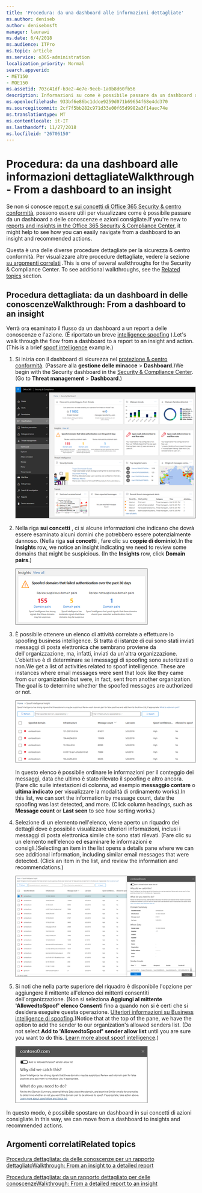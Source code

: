 ```yaml
---
title: 'Procedura: da una dashboard alle informazioni dettagliate'
ms.author: deniseb
author: denisebmsft
manager: laurawi
ms.date: 6/4/2018
ms.audience: ITPro
ms.topic: article
ms.service: o365-administration
localization_priority: Normal
search.appverid:
- MET150
- MOE150
ms.assetid: 703c41df-b3e2-4e7e-9eeb-1a0b8d60fb56
description: Informazioni su come è possibile passare da un dashboard a delle conoscenze con le azioni consigliate per la protezione &amp; centro conformità.
ms.openlocfilehash: 933bf6e86bc1ddce9259d071b69654f68e4dd370
ms.sourcegitcommit: 2cf7f5bb282c971d33e00f65d9982a3f14aec74e
ms.translationtype: MT
ms.contentlocale: it-IT
ms.lasthandoff: 11/27/2018
ms.locfileid: "26706150"
---
```

# <a name="walkthrough---from-a-dashboard-to-an-insight"></a><span data-ttu-id="2f56a-103">Procedura: da una dashboard alle informazioni dettagliate</span><span class="sxs-lookup"><span data-stu-id="2f56a-103">Walkthrough - From a dashboard to an insight</span></span>

<span data-ttu-id="2f56a-104">Se non si conosce [report e sui concetti di Office 365 Security &amp; centro conformità](reports-and-insights-in-security-and-compliance.md), possono essere utili per visualizzare come è possibile passare da un dashboard a delle conoscenze e azioni consigliate.</span><span class="sxs-lookup"><span data-stu-id="2f56a-104">If you're new to [reports and insights in the Office 365 Security &amp; Compliance Center](reports-and-insights-in-security-and-compliance.md), it might help to see how you can easily navigate from a dashboard to an insight and recommended actions.</span></span> 
  
<span data-ttu-id="2f56a-p101">Questa è una delle diverse procedure dettagliate per la sicurezza &amp; centro conformità. Per visualizzare altre procedure dettagliate, vedere la sezione [su argomenti correlati](#related-topics) .</span><span class="sxs-lookup"><span data-stu-id="2f56a-p101">This is one of several walkthroughs for the Security &amp; Compliance Center. To see additional walkthroughs, see the [Related topics](#related-topics) section.</span></span> 
  
## <a name="walkthrough-from-a-dashboard-to-an-insight"></a><span data-ttu-id="2f56a-107">Procedura dettagliata: da un dashboard in delle conoscenze</span><span class="sxs-lookup"><span data-stu-id="2f56a-107">Walkthrough: From a dashboard to an insight</span></span>

<span data-ttu-id="2f56a-p102">Verrà ora esaminato il flusso da un dashboard a un report a delle conoscenze e l'azione. (È riportato un breve [intelligence spoofing](learn-about-spoof-intelligence.md) ).</span><span class="sxs-lookup"><span data-stu-id="2f56a-p102">Let's walk through the flow from a dashboard to a report to an insight and action. (This is a brief [spoof intelligence](learn-about-spoof-intelligence.md) example.)</span></span> 
  
1. <span data-ttu-id="2f56a-p103">Si inizia con il dashboard di sicurezza nel [protezione &amp; centro conformità](https://security.microsoft.com). (Passare alla **gestione delle minacce** \> **Dashboard**.)</span><span class="sxs-lookup"><span data-stu-id="2f56a-p103">We begin with the Security dashboard in the [Security &amp; Compliance Center](https://security.microsoft.com). (Go to **Threat management** \> **Dashboard**.)</span></span>
    
    ![In sicurezza &amp; centro conformità, scegliere gestione rischio \> Dashboard](media/05a38660-eb13-4960-a266-11809c453d95.png)
  
2. <span data-ttu-id="2f56a-p104">Nella riga **sui concetti** , ci si alcune informazioni che indicano che dovrà essere esaminato alcuni domini che potrebbero essere potenzialmente dannoso. (Nella riga **sui concetti** , fare clic su **coppie di dominio**).</span><span class="sxs-lookup"><span data-stu-id="2f56a-p104">In the **Insights** row, we notice an insight indicating we need to review some domains that might be suspicious. (In the **Insights** row, click **Domain pairs**.)</span></span>
    
    ![La riga sui concetti menzioni potenziali problemi di spoofing](media/dd1d0cb3-3201-45d7-b41d-18a0944fe85d.png)
  
3. <span data-ttu-id="2f56a-p105">È possibile ottenere un elenco di attività correlate a effettuare lo spoofing business intelligence. Si tratta di istanze di cui sono stati inviati messaggi di posta elettronica che sembrano proviene da dell'organizzazione, ma, infatti, inviati da un'altra organizzazione. L'obiettivo è di determinare se i messaggi di spoofing sono autorizzati o non.</span><span class="sxs-lookup"><span data-stu-id="2f56a-p105">We get a list of activities related to spoof intelligence. These are instances where email messages were sent that look like they came from our organization but were, in fact, sent from another organization. The goal is to determine whether the spoofed messages are authorized or not.</span></span>
    
    ![Spoofing sui concetti di business intelligence](media/a2e2b4fd-0c1e-499f-8401-cf3089da82fa.png)
  
    <span data-ttu-id="2f56a-p106">In questo elenco è possibile ordinare le informazioni per il conteggio dei messaggi, data che ultimo è stato rilevato il spoofing e altro ancora. (Fare clic sulle intestazioni di colonna, ad esempio **messaggio contare** o **ultima indicato** per visualizzare la modalità di ordinamento works).</span><span class="sxs-lookup"><span data-stu-id="2f56a-p106">In this list, we can sort the information by message count, date the spoofing was last detected, and more. (Click column headings, such as **Message count** or **Last seen** to see how sorting works.)</span></span> 
    
4. <span data-ttu-id="2f56a-p107">Selezione di un elemento nell'elenco, viene aperto un riquadro dei dettagli dove è possibile visualizzare ulteriori informazioni, inclusi i messaggi di posta elettronica simile che sono stati rilevati. (Fare clic su un elemento nell'elenco ed esaminare le informazioni e consigli.)</span><span class="sxs-lookup"><span data-stu-id="2f56a-p107">Selecting an item in the list opens a details pane where we can see additional information, including similar email messages that were detected. (Click an item in the list, and review the information and recommendations.)</span></span>
    
    ![Se si seleziona un elemento viene aperto un riquadro dei dettagli](media/7ad1faa5-6ca2-474e-a609-eb275e0a8e59.png)
  
5. <span data-ttu-id="2f56a-p108">Si noti che nella parte superiore del riquadro è disponibile l'opzione per aggiungere il mittente all'elenco dei mittenti consentiti dell'organizzazione. (Non si seleziona **Aggiungi al mittente 'AllowedtoSpoof' elenco Consenti** fino a quando non si è certi che si desidera eseguire questa operazione. [Ulteriori informazioni su Business intelligence di spoofing](learn-about-spoof-intelligence.md).)</span><span class="sxs-lookup"><span data-stu-id="2f56a-p108">Notice that at the top of the pane, we have the option to add the sender to our organization's allowed senders list. (Do not select **Add to 'AllowedtoSpoof' sender allow list** until you are sure you want to do this. [Learn more about spoof intelligence](learn-about-spoof-intelligence.md).)</span></span>
    
    ![È possibile autorizzare un mittente](media/caf0c20a-6047-486d-8060-5a229a3de49f.png)
  
<span data-ttu-id="2f56a-129">In questo modo, è possibile spostare un dashboard in sui concetti di azioni consigliate.</span><span class="sxs-lookup"><span data-stu-id="2f56a-129">In this way, we can move from a dashboard to insights and recommended actions.</span></span>
  
## <a name="related-topics"></a><span data-ttu-id="2f56a-130">Argomenti correlati</span><span class="sxs-lookup"><span data-stu-id="2f56a-130">Related topics</span></span>

[<span data-ttu-id="2f56a-131">Procedura dettagliata: da delle conoscenze per un rapporto dettagliato</span><span class="sxs-lookup"><span data-stu-id="2f56a-131">Walkthrough: From an insight to a detailed report</span></span>](from-an-insight-to-a-detailed-report.md)
  
[<span data-ttu-id="2f56a-132">Procedura dettagliata: da un rapporto dettagliato per delle conoscenze</span><span class="sxs-lookup"><span data-stu-id="2f56a-132">Walkthrough: From a detailed report to an insight</span></span>](from-a-detailed-report-to-an-insight.md)
  

